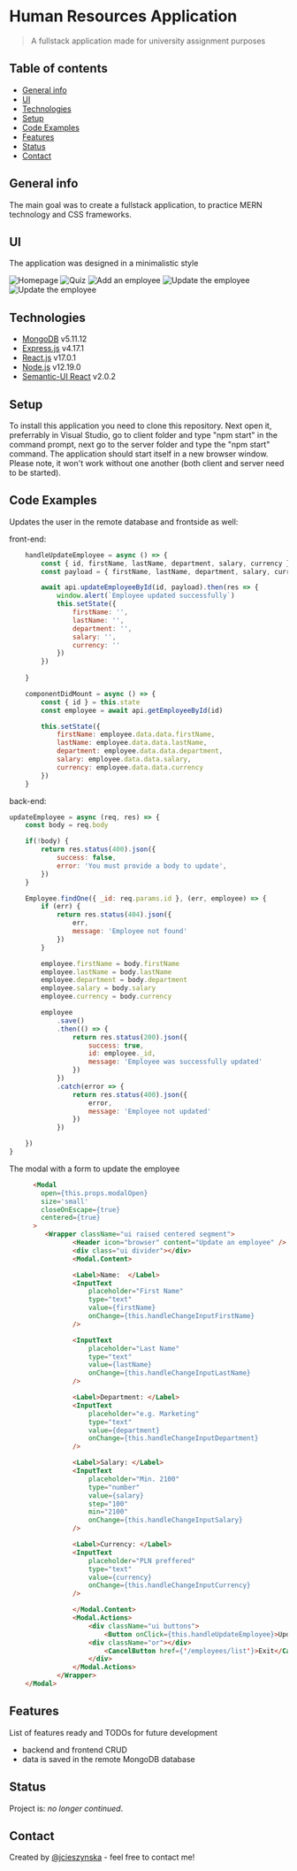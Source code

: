 # Human Resources Application
> A fullstack application made for university assignment purposes

## Table of contents
* [General info](#general-info)
* [UI](#ui)
* [Technologies](#technologies)
* [Setup](#setup)
* [Code Examples](#code-examples)
* [Features](#features)
* [Status](#status)
* [Contact](#contact)

## General info
The main goal was to create a fullstack application, to practice MERN technology and CSS frameworks.

## UI
The application was designed in a minimalistic style

![Homepage](./screens/homepage.PNG)
![Quiz](./screens/list.PNG)
![Add an employee](./screens/addEmployee.PNG)
![Update the employee](./screens/updateModal.PNG)
![Update the employee](./screens/update.PNG)


## Technologies
* [MongoDB](https://mongoosejs.com/docs/) v5.11.12
* [Express.js](http://expressjs.com/) v4.17.1
* [React.js](https://reactjs.org/) v17.0.1
* [Node.js](https://nodejs.org/en/) v12.19.0
* [Semantic-UI React](https://react.semantic-ui.com/) v2.0.2


## Setup
To install this application you need to clone this repository. Next open it, preferrably in Visual Studio, go to client folder and type "npm start" in the command prompt, next go to the server folder and type the "npm start" command. The application should start itself in a new browser window. Please note, it won't work without one another (both client and server need to be started).

## Code Examples
Updates the user in the remote database and frontside as well:

front-end:
```javascript
    handleUpdateEmployee = async () => {
        const { id, firstName, lastName, department, salary, currency } = this.state
        const payload = { firstName, lastName, department, salary, currency }

        await api.updateEmployeeById(id, payload).then(res => {
            window.alert(`Employee updated successfully`)
            this.setState({ 
                firstName: '',
                lastName: '',
                department: '',
                salary: '',
                currency: ''
            })
        })
 
    }

    componentDidMount = async () => {
        const { id } = this.state
        const employee = await api.getEmployeeById(id)

        this.setState({ 
            firstName: employee.data.data.firstName,
            lastName: employee.data.data.lastName,
            department: employee.data.data.department,
            salary: employee.data.data.salary,
            currency: employee.data.data.currency
        })
    }
```
back-end:
```javascript
updateEmployee = async (req, res) => {
    const body = req.body

    if(!body) {
        return res.status(400).json({
            success: false,
            error: 'You must provide a body to update',
        })
    }

    Employee.findOne({ _id: req.params.id }, (err, employee) => {
        if (err) {
            return res.status(404).json({
                err,
                message: 'Employee not found'
            })
        }

        employee.firstName = body.firstName
        employee.lastName = body.lastName
        employee.department = body.department
        employee.salary = body.salary
        employee.currency = body.currency

        employee
            .save()
            .then(() => {
                return res.status(200).json({
                    success: true,
                    id: employee._id,
                    message: 'Employee was successfully updated'
                })
            })
            .catch(error => {
                return res.status(400).json({
                    error, 
                    message: 'Employee not updated'
                })
            })

    })
}
```
The modal with a form to update the employee
```html
      <Modal 
        open={this.props.modalOpen}
        size='small'
        closeOnEscape={true}
        centered={true}
      >
         <Wrapper className="ui raised centered segment">
                <Header icon="browser" content="Update an employee" />
                <div class="ui divider"></div>
                <Modal.Content>

                <Label>Name:  </Label>
                <InputText 
                    placeholder="First Name"
                    type="text"
                    value={firstName}
                    onChange={this.handleChangeInputFirstName}
                />

                <InputText 
                    placeholder="Last Name"
                    type="text"
                    value={lastName}
                    onChange={this.handleChangeInputLastName}
                />

                <Label>Department: </Label>
                <InputText 
                    placeholder="e.g. Marketing"
                    type="text"
                    value={department}
                    onChange={this.handleChangeInputDepartment}
                />

                <Label>Salary: </Label>
                <InputText 
                    placeholder="Min. 2100"
                    type="number"
                    value={salary}
                    step="100"
                    min="2100"
                    onChange={this.handleChangeInputSalary}
                />

                <Label>Currency: </Label>
                <InputText 
                    placeholder="PLN preffered"
                    type="text"
                    value={currency}
                    onChange={this.handleChangeInputCurrency}
                />

                </Modal.Content>
                <Modal.Actions>
                    <div className="ui buttons">
                        <Button onClick={this.handleUpdateEmployee}>Update employee</Button>
                    <div className="or"></div>
                        <CancelButton href={'/employees/list'}>Exit</CancelButton>
                    </div>
                </Modal.Actions>
            </Wrapper>
    </Modal>
```
## Features
List of features ready and TODOs for future development
* backend and frontend CRUD
* data is saved in the remote MongoDB database  


## Status
Project is: _no longer continued_. 

## Contact
Created by [@jcieszynska](https://www.github.com/jcieszynska) - feel free to contact me!
